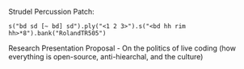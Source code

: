 Strudel Percussion Patch:
```
s("bd sd [~ bd] sd").ply("<1 2 3>").s("<bd hh rim hh>*8").bank("RolandTR505")
```
Research Presentation Proposal - On the politics of live coding (how everything is open-source, anti-hiearchal, and the culture)